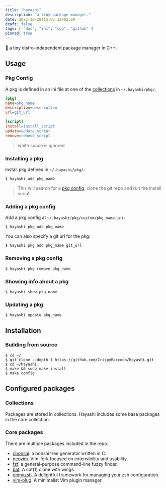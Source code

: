 ```yaml
---
title: "hayashi"
description: "a tiny package manager."
date: 2022-10-28T15:07:12+02:00
draft: false
tags: [ "doc", "ini", "cpp", "github" ]
pinned: true
---
```


:seedling: a tiny distro-independent package manager in C++.

## Usage

### Pkg Config

A pkg is defined in an ini file at one of the [collections](#collections) in `~/.hayashi/pkg/`.

```ini
[pkg]
name=pkg_name
description=description
url=git_url

[script]
install=install_script
update=update_script
remove=remove_script
```

> white space is ignored

### Installing a pkg

Install pkg defined in `~/.hayashi/pkg/`:

    $ hayashi add pkg_name

> This will search for a [pkg config](#pkg-config), clone the git repo and run the install script.

### Adding a pkg config

Add a pkg config at `~/.hayashi/pkg/custom/pkg_name.ini`:

    $ hayashi pkg add pkg_name

You can also specify a git url for the pkg:

    $ hayashi pkg add pkg_name git_url

### Removing a pkg config

    $ hayashi pkg remove pkg_name

### Showing info about a pkg

	$ hayashi show pkg_name

### Updating a pkg

    $ hayashi update pkg_name

## Installation

### Building from source

	$ cd ~/
    $ git clone --depth 1 https://github.com/CrispyBaccoon/hayashi.git
    $ cd ~/hayashi
    $ make && sudo make install
    $ make config

## Configured packages

### Collections

Packages are stored in collections. Hayashi includes some base packages in the core collection.

### Core packages

There are multiple packages included in the repo.
- [cbonsai](https://gitlab.com/jallbrit/cbonsai). a bonsai tree generator written in C.
- [neovim](https://github.com/neovim/neovim). Vim-fork focused on extensibility and usability.
- [fzf](https://github.com/junegunn/fzf). a general-purpose command-line fuzzy finder.
- [bat](https://github.com/sharkdp/bat). A cat(1) clone with wings.
- [ohmyzsh](https://github.com/ohmyzsh/ohmyzsh). A delightful framework for managing your zsh configuration.
- [vim-plug](https://github.com/junegunn/vim-plug). A minimalist Vim plugin manager.


